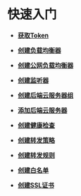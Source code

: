 # 快速入门<a name="elb_qs_0000"></a>

-   **[获取Token](获取Token.md)**  

-   **[创建负载均衡器](创建负载均衡器-85.md)**  

-   **[创建公网负载均衡器](创建公网负载均衡器.md)**  

-   **[创建监听器](创建监听器-86.md)**  

-   **[创建后端云服务器组](创建后端云服务器组-87.md)**  

-   **[添加后端云服务器](添加后端云服务器-88.md)**  

-   **[创建健康检查](创建健康检查-89.md)**  

-   **[创建转发策略](创建转发策略-90.md)**  

-   **[创建转发规则](创建转发规则-91.md)**  

-   **[创建白名单](创建白名单-92.md)**  

-   **[创建SSL证书](创建SSL证书-93.md)**  


